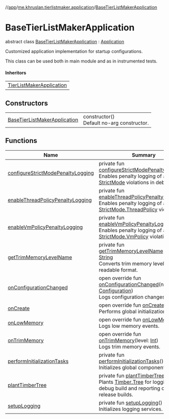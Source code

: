 //[app](../../../index.md)/[me.khruslan.tierlistmaker.application](../index.md)/[BaseTierListMakerApplication](index.md)

# BaseTierListMakerApplication

abstract class [BaseTierListMakerApplication](index.md) : [Application](https://developer.android.com/reference/kotlin/android/app/Application.html)

Customized application implementation for startup configurations.

This class can be used both in main module and as in instrumented tests.

#### Inheritors

| |
|---|
| [TierListMakerApplication](../-tier-list-maker-application/index.md) |

## Constructors

| | |
|---|---|
| [BaseTierListMakerApplication](-base-tier-list-maker-application.md) | constructor()<br>Default no-arg constructor. |

## Functions

| Name | Summary |
|---|---|
| [configureStrictModePenaltyLogging](configure-strict-mode-penalty-logging.md) | private fun [configureStrictModePenaltyLogging](configure-strict-mode-penalty-logging.md)()<br>Enables penalty logging of all [StrictMode](https://developer.android.com/reference/kotlin/android/os/StrictMode.html) violations in debug builds. |
| [enableThreadPolicyPenaltyLogging](enable-thread-policy-penalty-logging.md) | private fun [enableThreadPolicyPenaltyLogging](enable-thread-policy-penalty-logging.md)()<br>Enables penalty logging of all [StrictMode.ThreadPolicy](https://developer.android.com/reference/kotlin/android/os/StrictMode.ThreadPolicy.html) violations. |
| [enableVmPolicyPenaltyLogging](enable-vm-policy-penalty-logging.md) | private fun [enableVmPolicyPenaltyLogging](enable-vm-policy-penalty-logging.md)()<br>Enables penalty logging of all [StrictMode.VmPolicy](https://developer.android.com/reference/kotlin/android/os/StrictMode.VmPolicy.html) violations. |
| [getTrimMemoryLevelName](get-trim-memory-level-name.md) | private fun [getTrimMemoryLevelName](get-trim-memory-level-name.md)(level: [Int](https://kotlinlang.org/api/latest/jvm/stdlib/kotlin/-int/index.html)): [String](https://kotlinlang.org/api/latest/jvm/stdlib/kotlin/-string/index.html)<br>Converts trim memory level value to a readable format. |
| [onConfigurationChanged](on-configuration-changed.md) | open override fun [onConfigurationChanged](on-configuration-changed.md)(newConfig: [Configuration](https://developer.android.com/reference/kotlin/android/content/res/Configuration.html))<br>Logs configuration changes. |
| [onCreate](on-create.md) | open override fun [onCreate](on-create.md)()<br>Performs global initialization tasks. |
| [onLowMemory](on-low-memory.md) | open override fun [onLowMemory](on-low-memory.md)()<br>Logs low memory events. |
| [onTrimMemory](on-trim-memory.md) | open override fun [onTrimMemory](on-trim-memory.md)(level: [Int](https://kotlinlang.org/api/latest/jvm/stdlib/kotlin/-int/index.html))<br>Logs trim memory events. |
| [performInitializationTasks](perform-initialization-tasks.md) | private fun [performInitializationTasks](perform-initialization-tasks.md)()<br>Initializes global components. |
| [plantTimberTree](plant-timber-tree.md) | private fun [plantTimberTree](plant-timber-tree.md)()<br>Plants [Timber.Tree](https://jakewharton.github.io/timber/docs/5.x/timber/timber.log/-timber/-tree/index.html) for logging in debug build and reporting crashes in release builds. |
| [setupLogging](setup-logging.md) | private fun [setupLogging](setup-logging.md)()<br>Initializes logging services. |
